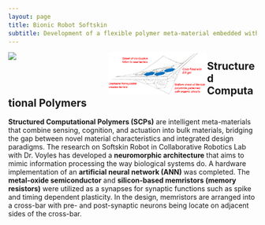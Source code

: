 ```yaml
---
layout: page
title: Bionic Robot Softskin
subtitle: Development of a flexible polymer meta-material embedded with neuromorphic architecture
---
```


<img src="/img/projects/bionic-robot-softskin/softskin0.png" class = "lazyload" style="vertical-align:top; width:40%; float:left;">

<img src="/img/projects/bionic-robot-softskin/softskin1.png" class = "lazyload" style="vertical-align:top; width:40%; float:left;">

## Structured Computational Polymers
**Structured Computational Polymers (SCPs)** are intelligent meta-materials that combine sensing, cognition, and actuation into bulk materials, bridging the gap between novel material characteristics and integrated design paradigms. The research on Softskin Robot in Collaborative Robotics Lab with Dr. Voyles has developed a **neuromorphic architecture** that aims to mimic information processing the way biological systems do. A hardware implementation of an **artificial neural network (ANN)** was completed. The **metal-oxide semiconductor** and **silicon-based memristors (memory resistors)** were utilized as a synapses for synaptic functions such as spike and timing dependent plasticity. In the design, memristors are arranged into a cross-bar with pre- and post-synaptic neurons being locate on adjacent sides of the cross-bar.